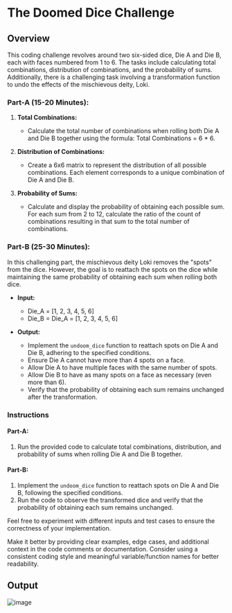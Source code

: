 # The Doomed Dice Challenge

## Overview

This coding challenge revolves around two six-sided dice, Die A and Die B, each with faces numbered from 1 to 6. The tasks include calculating total combinations, distribution of combinations, and the probability of sums. Additionally, there is a challenging task involving a transformation function to undo the effects of the mischievous deity, Loki.

### Part-A (15-20 Minutes):

1. **Total Combinations:**
   - Calculate the total number of combinations when rolling both Die A and Die B together using the formula: Total Combinations = 6 * 6.

2. **Distribution of Combinations:**
   - Create a 6x6 matrix to represent the distribution of all possible combinations. Each element corresponds to a unique combination of Die A and Die B.

3. **Probability of Sums:**
   - Calculate and display the probability of obtaining each possible sum. For each sum from 2 to 12, calculate the ratio of the count of combinations resulting in that sum to the total number of combinations.

### Part-B (25-30 Minutes):

In this challenging part, the mischievous deity Loki removes the "spots" from the dice. However, the goal is to reattach the spots on the dice while maintaining the same probability of obtaining each sum when rolling both dice.

- **Input:**
  - Die_A = [1, 2, 3, 4, 5, 6]
  - Die_B = Die_A = [1, 2, 3, 4, 5, 6]

- **Output:**
  - Implement the `undoom_dice` function to reattach spots on Die A and Die B, adhering to the specified conditions.
  - Ensure Die A cannot have more than 4 spots on a face.
  - Allow Die A to have multiple faces with the same number of spots.
  - Allow Die B to have as many spots on a face as necessary (even more than 6).
  - Verify that the probability of obtaining each sum remains unchanged after the transformation.

### Instructions

#### Part-A:

1. Run the provided code to calculate total combinations, distribution, and probability of sums when rolling Die A and Die B together.

#### Part-B:

1. Implement the `undoom_dice` function to reattach spots on Die A and Die B, following the specified conditions.
2. Run the code to observe the transformed dice and verify that the probability of obtaining each sum remains unchanged.

Feel free to experiment with different inputs and test cases to ensure the correctness of your implementation.

Make it better by providing clear examples, edge cases, and additional context in the code comments or documentation. Consider using a consistent coding style and meaningful variable/function names for better readability.
## Output
![image](https://github.com/TEJASWANTH123/Easydie-securin/assets/93636836/62c2df01-525e-4024-9073-b034d9336e28)

